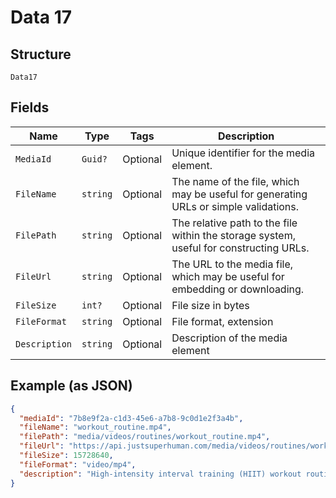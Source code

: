 
# Data 17

## Structure

`Data17`

## Fields

| Name | Type | Tags | Description |
|  --- | --- | --- | --- |
| `MediaId` | `Guid?` | Optional | Unique identifier for the media element. |
| `FileName` | `string` | Optional | The name of the file, which may be useful for generating URLs or simple validations. |
| `FilePath` | `string` | Optional | The relative path to the file within the storage system, useful for constructing URLs. |
| `FileUrl` | `string` | Optional | The URL to the media file, which may be useful for embedding or downloading. |
| `FileSize` | `int?` | Optional | File size in bytes |
| `FileFormat` | `string` | Optional | File format, extension |
| `Description` | `string` | Optional | Description of the media element |

## Example (as JSON)

```json
{
  "mediaId": "7b8e9f2a-c1d3-45e6-a7b8-9c0d1e2f3a4b",
  "fileName": "workout_routine.mp4",
  "filePath": "media/videos/routines/workout_routine.mp4",
  "fileUrl": "https://api.justsuperhuman.com/media/videos/routines/workout_routine.mp4",
  "fileSize": 15728640,
  "fileFormat": "video/mp4",
  "description": "High-intensity interval training (HIIT) workout routine for beginners"
}
```

